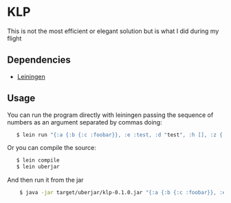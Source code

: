 # KLP

This is not the most efficient or elegant solution but is what I did during my flight

## Dependencies

 * [Leiningen](http://leiningen.org/)

## Usage

You can run the program directly with leiningen passing the sequence of numbers as an argument separated by commas doing:

```bash
   $ lein run "{:a {:b {:c :foobar}}, :e :test, :d "test", :h [], :z {:l 1, :g 3, :p :bar}, :asc {:asx :foo}}"
```

Or you can compile the source:

```bash
   $ lein compile
   $ lein uberjar
```

And then run it from the jar

```bash
    $ java -jar target/uberjar/klp-0.1.0.jar "{:a {:b {:c :foobar}}, :e :test, :d "test", :h [], :z {:l 1, :g 3, :p :bar}, :asc {:asx :foo}}"
```
